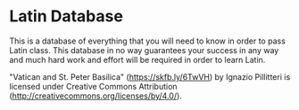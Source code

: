 # Latin Database

This is a database of everything that you will need to know in order to pass Latin class. 
This database in no way guarantees your success in any way and much hard work and effort will be required in order to learn Latin. 











"Vatican and St. Peter Basilica" (https://skfb.ly/6TwVH) by Ignazio Pillitteri is licensed under Creative Commons Attribution (http://creativecommons.org/licenses/by/4.0/).
